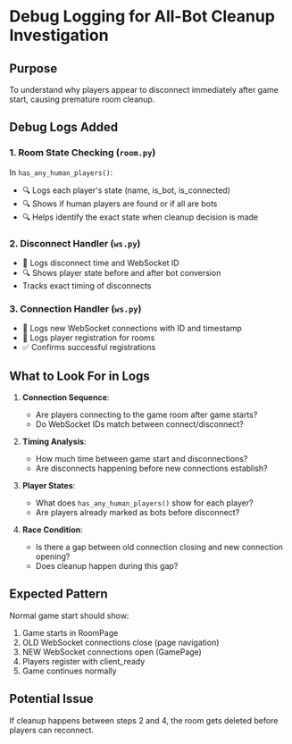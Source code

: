 # Debug Logging for All-Bot Cleanup Investigation

## Purpose
To understand why players appear to disconnect immediately after game start, causing premature room cleanup.

## Debug Logs Added

### 1. Room State Checking (`room.py`)
In `has_any_human_players()`:
- 🔍 Logs each player's state (name, is_bot, is_connected)
- 🔍 Shows if human players are found or if all are bots
- 🔍 Helps identify the exact state when cleanup decision is made

### 2. Disconnect Handler (`ws.py`)
- 🔌 Logs disconnect time and WebSocket ID
- 🔍 Shows player state before and after bot conversion
- Tracks exact timing of disconnects

### 3. Connection Handler (`ws.py`)
- 🔗 Logs new WebSocket connections with ID and timestamp
- 🔗 Logs player registration for rooms
- ✅ Confirms successful registrations

## What to Look For in Logs

1. **Connection Sequence**: 
   - Are players connecting to the game room after game starts?
   - Do WebSocket IDs match between connect/disconnect?

2. **Timing Analysis**:
   - How much time between game start and disconnections?
   - Are disconnects happening before new connections establish?

3. **Player States**:
   - What does `has_any_human_players()` show for each player?
   - Are players already marked as bots before disconnect?

4. **Race Condition**:
   - Is there a gap between old connection closing and new connection opening?
   - Does cleanup happen during this gap?

## Expected Pattern
Normal game start should show:
1. Game starts in RoomPage
2. OLD WebSocket connections close (page navigation)
3. NEW WebSocket connections open (GamePage)
4. Players register with client_ready
5. Game continues normally

## Potential Issue
If cleanup happens between steps 2 and 4, the room gets deleted before players can reconnect.